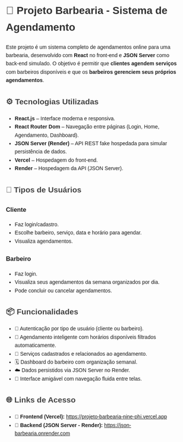 <div style="font-family: Arial, sans-serif; line-height: 1.6; max-width: 800px; margin: auto; padding: 20px;">
  <h1 style="color: #333;">💈 Projeto Barbearia - Sistema de Agendamento</h1>
  <p>Este projeto é um sistema completo de agendamentos online para uma barbearia, desenvolvido com <strong>React</strong> no front-end e <strong>JSON Server</strong> como back-end simulado. O objetivo é permitir que <strong>clientes agendem serviços</strong> com barbeiros disponíveis e que os <strong>barbeiros gerenciem seus próprios agendamentos</strong>.</p>

  <h2 style="color: #444;">⚙️ Tecnologias Utilizadas</h2>
  <ul>
    <li><strong>React.js</strong> – Interface moderna e responsiva.</li>
    <li><strong>React Router Dom</strong> – Navegação entre páginas (Login, Home, Agendamento, Dashboard).</li>
    <li><strong>JSON Server (Render)</strong> – API REST fake hospedada para simular persistência de dados.</li>
    <li><strong>Vercel</strong> – Hospedagem do front-end.</li>
    <li><strong>Render</strong> – Hospedagem da API (JSON Server).</li>
  </ul>

  <h2 style="color: #444;">👤 Tipos de Usuários</h2>
  <h3>Cliente</h3>
  <ul>
    <li>Faz login/cadastro.</li>
    <li>Escolhe barbeiro, serviço, data e horário para agendar.</li>
    <li>Visualiza agendamentos.</li>
  </ul>
  <h3>Barbeiro</h3>
  <ul>
    <li>Faz login.</li>
    <li>Visualiza seus agendamentos da semana organizados por dia.</li>
    <li>Pode concluir ou cancelar agendamentos.</li>
  </ul>

  <h2 style="color: #444;">📦 Funcionalidades</h2>
  <ul>
    <li>🔐 Autenticação por tipo de usuário (cliente ou barbeiro).</li>
    <li>📅 Agendamento inteligente com horários disponíveis filtrados automaticamente.</li>
    <li>💼 Serviços cadastrados e relacionados ao agendamento.</li>
    <li>🗓️ Dashboard do barbeiro com organização semanal.</li>
    <li>☁️ Dados persistidos via JSON Server no Render.</li>
    <li>🎨 Interface amigável com navegação fluida entre telas.</li>
  </ul>

  <h2 style="color: #444;">🌐 Links de Acesso</h2>
  <ul>
    <li>🔗 <strong>Frontend (Vercel):</strong> <a href="https://projeto-barbearia-nine-phi.vercel.app" target="_blank">https://projeto-barbearia-nine-phi.vercel.app</a></li>
    <li>🔗 <strong>Backend (JSON Server - Render):</strong> <a href="https://json-barbearia.onrender.com" target="_blank">https://json-barbearia.onrender.com</a></li>
  </ul>
</div>
